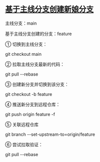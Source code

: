 # [`基于主线分支创建新娘分支`]()

主线分支：main

基于主线分支创建的分支：feature

① 切换到主线分支：

git checkout main

② 拉取主线分支最新的代码：

git pull --rebase

③ 创建新分支并切换到该分支：

git checkout -b feature

④ 推送新分支到远程仓库：

git push origin feature -f

⑤ 关联远程仓库

git branch --set-upstream-to=origin/feature

⑥ 尝试拉取验证：

git pull --rebase
